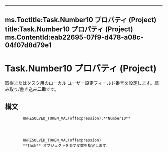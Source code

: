 

---
ms.Toctitle:Task.Number10 プロパティ (Project)
title:Task.Number10 プロパティ (Project)
ms.ContentId:eab22695-07f9-d478-a08c-04f07d8d79e1
---
# Task.Number10 プロパティ (Project)




取得またはタスク用のローカル ユーザー設定フィールド番号を設定します。読み取り/書き込み**二重**です。

## 構文

            UNRESOLVED_TOKEN_VAL(offexpression).**Number10**




            UNRESOLVED_TOKEN_VAL(offexpression)
            **Task** オブジェクトを表す変数を指定します。




